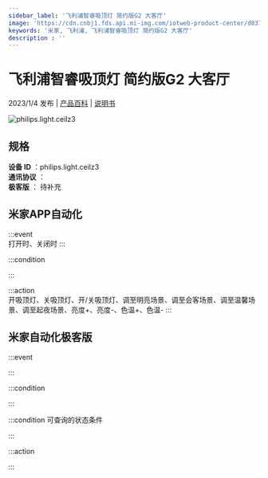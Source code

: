 ```yaml
---
sidebar_label: '飞利浦智睿吸顶灯 简约版G2 大客厅'
image: 'https://cdn.cnbj1.fds.api.mi-img.com/iotweb-product-center/d8375f47e14414871409a34040b0dfe9_1670307866950.png?GalaxyAccessKeyId=AKVGLQWBOVIRQ3XLEW&Expires=9223372036854775807&Signature=WvZmcabV09rVC8wKfQ8ZuCJ1d3o='
keywords: '米家, 飞利浦, 飞利浦智睿吸顶灯 简约版G2 大客厅'
description : ''
---
```

# 飞利浦智睿吸顶灯 简约版G2 大客厅

2023/1/4 发布 | [产品百科](https://home.mi.com/webapp/content/baike/product/index.html?model=philips.light.ceilz3/) | [说明书](https://home.mi.com/views/introduction.html?model=philips.light.ceilz3&region=cn)

![philips.light.ceilz3](https://cdn.cnbj1.fds.api.mi-img.com/iotweb-product-center/d8375f47e14414871409a34040b0dfe9_1670307866950.png?GalaxyAccessKeyId=AKVGLQWBOVIRQ3XLEW&Expires=9223372036854775807&Signature=WvZmcabV09rVC8wKfQ8ZuCJ1d3o=)

## 规格  
> 
**设备 ID** ：philips.light.ceilz3  
**通讯协议** ：  
**极客版**  ： 待补充 


## 米家APP自动化  

:::event  
打开时、关闭时
:::

:::condition  

:::

:::action   
开吸顶灯、关吸顶灯、开/关吸顶灯、调至明亮场景、调至会客场景、调至温馨场景、调至起夜场景、亮度+、亮度-、色温+、色温-
:::

## 米家自动化极客版  

:::event  

:::

:::condition  

:::

:::condition 可查询的状态条件  

:::

:::action  

:::

        
